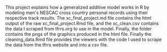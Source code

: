 This project explains how a generalized additive model works in R by modeling men's NESCAC cross country personal records using their respective track results. 
The xc_final_project.md file contains the html output of the raw xc_final_project.Rmd file, and the xc_clean.csv contains the data I scraped from tfrrs.org to use in the model. Finally, the folder contains the pngs of the graphics produced in the html file. Finally the cleaning_data.Rmd file provides the viewers with the code I used to scrape the data from the tfrrs website and into a csv file.
